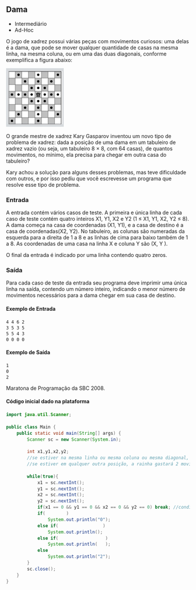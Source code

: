 ## Dama
* Intermediário
* Ad-Hoc

O jogo de xadrez possui várias peças com movimentos curiosos: uma delas é a dama, que pode se mover qualquer quantidade de casas na mesma linha, na mesma coluna, ou em uma das duas diagonais, conforme exemplifica a figura abaixo:

![Dama](images/Dama.jpg)

O grande mestre de xadrez Kary Gasparov inventou um novo tipo de problema de xadrez: dada a posição de uma dama em um tabuleiro de xadrez vazio (ou seja, um tabuleiro 8 × 8, com 64 casas), de quantos movimentos, no mínimo, ela precisa para chegar em outra casa do tabuleiro?

Kary achou a solução para alguns desses problemas, mas teve dificuldade com outros, e por isso pediu que você escrevesse um programa que resolve esse tipo de problema.

### Entrada
A entrada contém vários casos de teste. A primeira e única linha de cada caso de teste contém quatro inteiros X1, Y1, X2 e Y2 (1 ≤ X1, Y1, X2, Y2 ≤ 8). A dama começa na casa de coordenadas (X1, Y1), e a casa de destino é a casa de coordenadas(X2, Y2). No tabuleiro, as colunas são numeradas da esquerda para a direita de 1 a 8 e as linhas de cima para baixo também de 1 a 8. As coordenadas de uma casa na linha X e coluna Y são (X, Y ).

O final da entrada é indicado por uma linha contendo quatro zeros.

### Saída
Para cada caso de teste da entrada seu programa deve imprimir uma única linha na saída, contendo um número inteiro, indicando o menor número de movimentos necessários para a dama chegar em sua casa de destino.


#### Exemplo de Entrada	
~~~~
4 4 6 2
3 5 3 5
5 5 4 3
0 0 0 0
~~~~
#### Exemplo de Saída
~~~~
1
0
2
~~~~

Maratona de Programação da SBC 2008.


#### Código inicial dado na plataforma
````Java
import java.util.Scanner;

public class Main {
	public static void main(String[] args) {
		Scanner sc = new Scanner(System.in);
				
		int x1,y1,x2,y2;
		//se estiver na mesma linha ou mesma coluna ou mesma diagonal, gasta 1 movimento
		//se estiver em qualquer outra posição, a rainha gastará 2 movimentos!

	    while(true){
	    	x1 = sc.nextInt();
	    	y1 = sc.nextInt();
	    	x2 = sc.nextInt();
	    	y2 = sc.nextInt();
	    	if(x1 == 0 && y1 == 0 && x2 == 0 && y2 == 0) break; //condição de parada
	    	if(        )		
	    		System.out.println("0");
	        else if(                 )	
	        	System.out.println();
	    	else if(                  )
	    		System.out.println(   );	
	        else 
	        	System.out.println("2");	
	    }
		sc.close();
	}
}
````